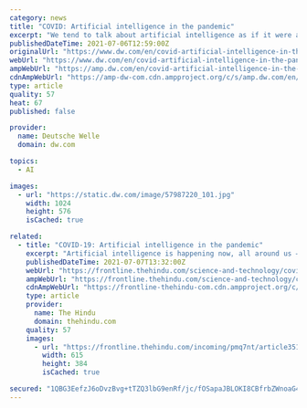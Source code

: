 ```yaml
---
category: news
title: "COVID: Artificial intelligence in the pandemic"
excerpt: "We tend to talk about artificial intelligence as if it were a thing of the future, but AI is already all around us. The COVID-19 pandemic is a perfect example of that."
publishedDateTime: 2021-07-06T12:59:00Z
originalUrl: "https://www.dw.com/en/covid-artificial-intelligence-in-the-pandemic/a-58171146"
webUrl: "https://www.dw.com/en/covid-artificial-intelligence-in-the-pandemic/a-58171146"
ampWebUrl: "https://amp.dw.com/en/covid-artificial-intelligence-in-the-pandemic/a-58171146"
cdnAmpWebUrl: "https://amp-dw-com.cdn.ampproject.org/c/s/amp.dw.com/en/covid-artificial-intelligence-in-the-pandemic/a-58171146"
type: article
quality: 57
heat: 67
published: false

provider:
  name: Deutsche Welle
  domain: dw.com

topics:
  - AI

images:
  - url: "https://static.dw.com/image/57987220_101.jpg"
    width: 1024
    height: 576
    isCached: true

related:
  - title: "COVID-19: Artificial intelligence in the pandemic"
    excerpt: "Artificial intelligence is happening now, all around us — as the COVID-19 pandemic revealed. We tend to talk about artificial intelligence as if it were a thing of the future, but AI is already all around us — as the COVID-19 pandemic has demonstrated."
    publishedDateTime: 2021-07-07T13:32:00Z
    webUrl: "https://frontline.thehindu.com/science-and-technology/covid-19-artificial-intelligence-in-the-pandemic/article35194206.ece"
    ampWebUrl: "https://frontline.thehindu.com/science-and-technology/covid-19-artificial-intelligence-in-the-pandemic/article35194206.ece/amp/"
    cdnAmpWebUrl: "https://frontline-thehindu-com.cdn.ampproject.org/c/s/frontline.thehindu.com/science-and-technology/covid-19-artificial-intelligence-in-the-pandemic/article35194206.ece/amp/"
    type: article
    provider:
      name: The Hindu
      domain: thehindu.com
    quality: 57
    images:
      - url: "https://frontline.thehindu.com/incoming/pmq7nt/article35194554.ece/ALTERNATES/LANDSCAPE_615/57987220403jpg"
        width: 615
        height: 384
        isCached: true

secured: "1QBG3EefzJ6oDvzBvg+tTZQ3lbG9enRf/jc/fOSapaJBLOKI8CBfrbZWnoaG4nl+9i4zICko0ZVljbv4FBrrGX5xQVKbExPVEv0hdtIkD0MdaBJHQQfIV76tkacVpHB0DplgmR++kvxBxsoX0Y8ucMqqhxCNwOJRryZgU44xO0mBuFJRM1e4G3H5jCJ0ubvU/AnjQOrD0Vs9WP/21JR3GNwuOFer7GlvpUu2RI1fdklOScZToGpn8QvWlrP2WJY92FcA0ggpanT6j7V/uA81WB5KwumVEHwlHEv4S96xFKjJomc/G0gnYcN8f7NMkE0reeZbeR+u38vpSoicaumdtlAPOQPdNBt/vGnCB6ZNZeA=;1JMAFI6DGsiM8mSGeNk6fQ=="
---
```


